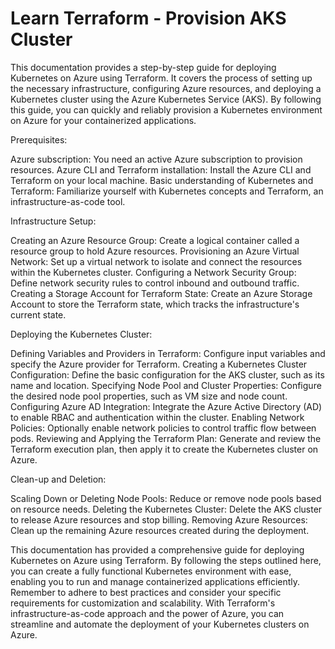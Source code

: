 # Learn Terraform - Provision AKS Cluster

This documentation provides a step-by-step guide for deploying Kubernetes on Azure using Terraform. It covers the process of setting up the necessary infrastructure, configuring Azure resources, and deploying a Kubernetes cluster using the Azure Kubernetes Service (AKS). By following this guide, you can quickly and reliably provision a Kubernetes environment on Azure for your containerized applications.

Prerequisites:

Azure subscription: You need an active Azure subscription to provision resources.
Azure CLI and Terraform installation: Install the Azure CLI and Terraform on your local machine.
Basic understanding of Kubernetes and Terraform: Familiarize yourself with Kubernetes concepts and Terraform, an infrastructure-as-code tool.



Infrastructure Setup:

Creating an Azure Resource Group: Create a logical container called a resource group to hold Azure resources.
Provisioning an Azure Virtual Network: Set up a virtual network to isolate and connect the resources within the Kubernetes cluster.
Configuring a Network Security Group: Define network security rules to control inbound and outbound traffic.
Creating a Storage Account for Terraform State: Create an Azure Storage Account to store the Terraform state, which tracks the infrastructure's current state.



Deploying the Kubernetes Cluster:

Defining Variables and Providers in Terraform: Configure input variables and specify the Azure provider for Terraform.
Creating a Kubernetes Cluster Configuration: Define the basic configuration for the AKS cluster, such as its name and location.
Specifying Node Pool and Cluster Properties: Configure the desired node pool properties, such as VM size and node count.
Configuring Azure AD Integration: Integrate the Azure Active Directory (AD) to enable RBAC and authentication within the cluster.
Enabling Network Policies: Optionally enable network policies to control traffic flow between pods.
Reviewing and Applying the Terraform Plan: Generate and review the Terraform execution plan, then apply it to create the Kubernetes cluster on Azure.


Clean-up and Deletion:

Scaling Down or Deleting Node Pools: Reduce or remove node pools based on resource needs.
Deleting the Kubernetes Cluster: Delete the AKS cluster to release Azure resources and stop billing.
Removing Azure Resources: Clean up the remaining Azure resources created during the deployment.


This documentation has provided a comprehensive guide for deploying Kubernetes on Azure using Terraform. By following the steps outlined here, you can create a fully functional Kubernetes environment with ease, enabling you to run and manage containerized applications efficiently. Remember to adhere to best practices and consider your specific requirements for customization and scalability. With Terraform's infrastructure-as-code approach and the power of Azure, you can streamline and automate the deployment of your Kubernetes clusters on Azure.

